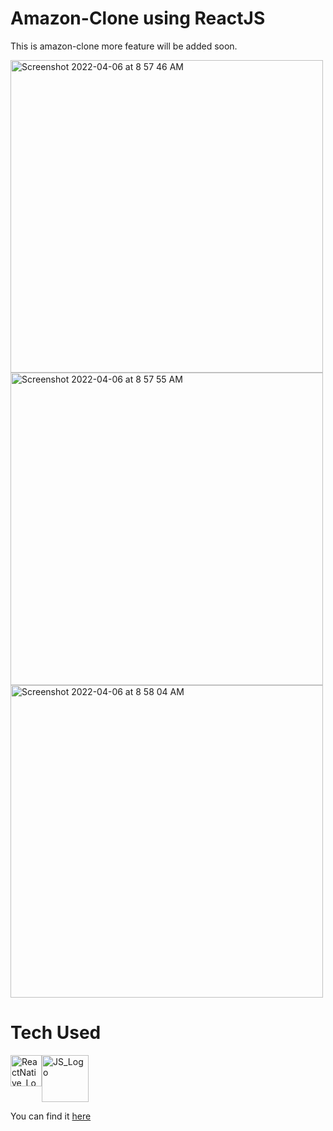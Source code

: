 # Amazon-Clone using ReactJS
This is amazon-clone more feature will be added soon.

<div style="display: grid;">
<img width="500" alt="Screenshot 2022-04-06 at 8 57 46 AM" src="https://user-images.githubusercontent.com/16948492/161890124-27a693ec-0f39-44c4-8896-04e7ddff08f6.png">

<img width="500" alt="Screenshot 2022-04-06 at 8 57 55 AM" src="https://user-images.githubusercontent.com/16948492/161890375-bf3c55e8-c8dc-46af-b05f-f98241d7406c.png">

<img width="500" alt="Screenshot 2022-04-06 at 8 58 04 AM" src="https://user-images.githubusercontent.com/16948492/161890259-4bae4045-2f89-4cb6-bc53-84f49f4dd4c3.png">
 </div>




# Tech Used
 <div style="display: flex;">
   <a href="https://www.reactnative.dev">
     <img src="https://d33wubrfki0l68.cloudfront.net/554c3b0e09cf167f0281fda839a5433f2040b349/ecfc9/img/header_logo.svg" alt="ReactNative_Logo" width="50"/>
   </a>
   <a href="https://www.javascript.com">
    <img src="http://code-institute-org.github.io/Full-Stack-Web-Developer-Stream-0/assets/javascript.png" alt="JS_Logo" width="75"/>
   </a>
 </div>

You can find it [here](https://clone-f24bf.web.app/)
